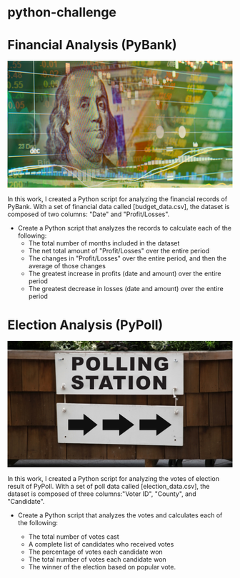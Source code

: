 # python-challenge

# Financial Analysis (PyBank)

![Revenue](Images/revenue-per-lead.png)

In this work, I created a Python script for analyzing the financial records of PyBank. 
With a set of financial data called [budget_data.csv], the dataset is composed of two columns: "Date" and "Profit/Losses".

* Create a Python script that analyzes the records to calculate each of the following:
    - The total number of months included in the dataset
    - The net total amount of "Profit/Losses" over the entire period
    - The changes in "Profit/Losses" over the entire period, and then the average of those changes
    - The greatest increase in profits (date and amount) over the entire period
    - The greatest decrease in losses (date and amount) over the entire period



# Election Analysis (PyPoll)

![Vote_counting](Images/Vote_counting.png)

In this work, I created a Python script for analyzing the votes of election result of PyPoll.
With a set of poll data called [election_data.csv], the dataset is composed of three columns:"Voter ID", "County", and "Candidate".

* Create a Python script that analyzes the votes and calculates each of the following:
  
   - The total number of votes cast
   - A complete list of candidates who received votes
   - The percentage of votes each candidate won
   - The total number of votes each candidate won
   - The winner of the election based on popular vote.

